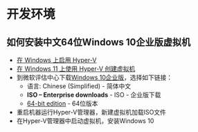 # 开发环境

## 如何安装中文64位Windows 10企业版虚拟机

* [在 Windows 上启用 Hyper-V](https://learn.microsoft.com/zh-cn/virtualization/hyper-v-on-windows/quick-start/enable-hyper-v)
* [在 Windows 11 上使用 Hyper-V 创建虚拟机](https://learn.microsoft.com/zh-cn/virtualization/hyper-v-on-windows/quick-start/create-virtual-machine) 
* 到微软评估中心下载[Windows 10企业版](https://www.microsoft.com/en-us/evalcenter/download-windows-10-enterprise)，选择如下链接：
	* 语言: Chinese (Simplified) - 简体中文
	* **ISO – Enterprise downloads** - ISO - 企业版下载
	* [64-bit edition](https://go.microsoft.com/fwlink/p/?LinkID=2208844&clcid=0x404&culture=zh-tw&country=TW) - 64位版本
* 重启机器运行Hyper-V管理器，新建虚拟机加载ISO文件
* 在Hyper-V管理器中启动虚拟机，安装Windows 10